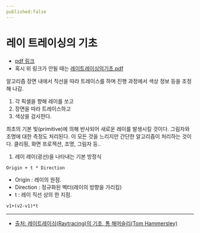 ```yaml
---
published:false
---
```







# 레이 트레이싱의 기초

- [pdf 링크](http://www.kocca.kr/knowledge/research/__icsFiles/afieldfile/2010/05/01/hhVybtiKrkdq.pdf)
- 혹시 위 링크가 안될 때는 [레이트레이싱의기초.pdf](https://github.com/yeosong1/yeosong1.github.io/files/4736577/default.pdf)


알고리즘
장면 내에서 직선을 따라 트레이스를 하며
진행 과정에서 색상 정보 등을 조정해 나감.

1. 각 픽셀을 향해 레이를 쏘고
2. 장면을 따라 트레이스하고
3. 색상을 검사한다.

최초의 기본 빛(primitive)에 의해 반사되어 새로운 레이를 발생시킬 것이다.
그림자와 조명에 대한 측정도 처리된다.
이 모든 것을 느리지만 간단한 알고리즘이 처리하는 것이다.
클리핑, 화면 프로젝션, 조명, 그림자 등..

1. 레이
레이(광선)을 나타내는 기본 방정식
~~~
Origin + t * Direction
~~~
- Origin : 레이의 원점.
- Direction : 정규화된 벡터(레이의 방향을 가리킴)
- t : 레이 직선 상의 한 지점.

~~~
v1+(v2-v1)*t
~~~

-----------------------
- [출처: 레이트레이싱(Raytracing)의 기초, 톰 해머슬리(Tom Hammersley)](http://www.kocca.kr/cop/bbs/view/B0000147/1215151.do?menuNo=201825)
